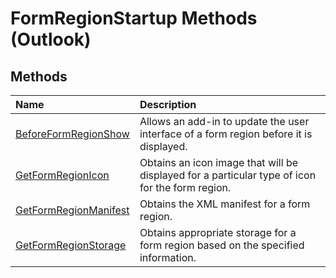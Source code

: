 
# FormRegionStartup Methods (Outlook)

## Methods



|**Name**|**Description**|
|:-----|:-----|
| [BeforeFormRegionShow](c93c2f6a-511f-15cd-eca2-4eb35af9939a.md)|Allows an add-in to update the user interface of a form region before it is displayed. |
| [GetFormRegionIcon](c1c0bd3f-3fae-8e9b-d579-58d609bbaa4e.md)|Obtains an icon image that will be displayed for a particular type of icon for the form region.|
| [GetFormRegionManifest](de752c6f-423a-ee2f-aa7e-d1107cf406a2.md)|Obtains the XML manifest for a form region.|
| [GetFormRegionStorage](685b5ed7-dd19-9040-664f-5deff6e738c7.md)|Obtains appropriate storage for a form region based on the specified information.|
